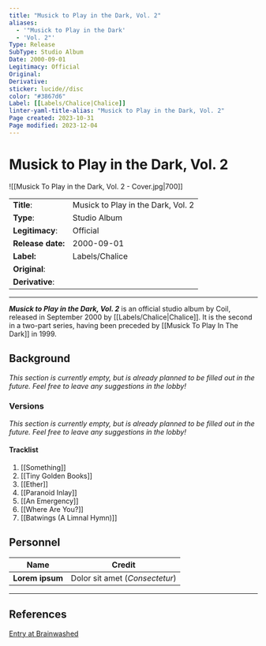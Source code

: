 ```yaml
---
title: "Musick to Play in the Dark, Vol. 2"
aliases:
  - '"Musick to Play in the Dark'
  - 'Vol. 2"'
Type: Release  
SubType: Studio Album
Date: 2000-09-01
Legitimacy: Official
Original: 
Derivative: 
sticker: lucide//disc
color: "#3867d6"
Label: [[Labels/Chalice|Chalice]]
linter-yaml-title-alias: "Musick to Play in the Dark, Vol. 2"
Page created: 2023-10-31
Page modified: 2023-12-04
---
```


# Musick to Play in the Dark, Vol. 2

![[Musick To Play in the Dark, Vol. 2 - Cover.jpg|700]]

|  |  |
| --- | --- |
| __Title__: | Musick to Play in the Dark, Vol. 2 |
| __Type__: | Studio Album |
| __Legitimacy__: | Official |
| __Release date:__ | 2000-09-01 |
| __Label:__ | Labels/Chalice|Chalice |
| __Original__: |  |
| __Derivative__: |  |

---

*__Musick to Play in the Dark, Vol. 2__* is an official studio album by Coil, released in September 2000 by [[Labels/Chalice|Chalice]]. It is the second in a two-part series, having been preceded by [[Musick To Play In The Dark]] in 1999.

## Background

*This section is currently empty, but is already planned to be filled out in the future. Feel free to leave any suggestions in the lobby!*

### Versions

*This section is currently empty, but is already planned to be filled out in the future. Feel free to leave any suggestions in the lobby!*

#### Tracklist

1. [[Something]]
2. [[Tiny Golden Books]]
3. [[Ether]]
4. [[Paranoid Inlay]]
5. [[An Emergency]]
6. [[Where Are You?]]
7. [[Batwings (A Limnal Hymn)]]

## Personnel

| __Name__ |__Credit__ |
| --- | --- |
|__Lorem ipsum__|Dolor sit amet (*Consectetur*)|

---

## References

[Entry at Brainwashed]()
